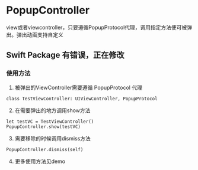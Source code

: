# PopupController

view或者viewcontroller，只要遵循PopupProtocol代理，调用指定方法便可被弹出。弹出动画支持自定义

##  Swift Package 有错误，正在修改


### 使用方法

1. 被弹出的ViewController需要遵循 PopupProtocol 代理

```
class TestViewController: UIViewController, PopupProtocol 
```

2. 在需要弹出的地方调用show方法

```
let testVC = TestViewController()
PopupController.show(testVC)
```

3. 需要移除的时候调用dismiss方法

```
PopupController.dismiss(self)
```

4. 更多使用方法见demo


